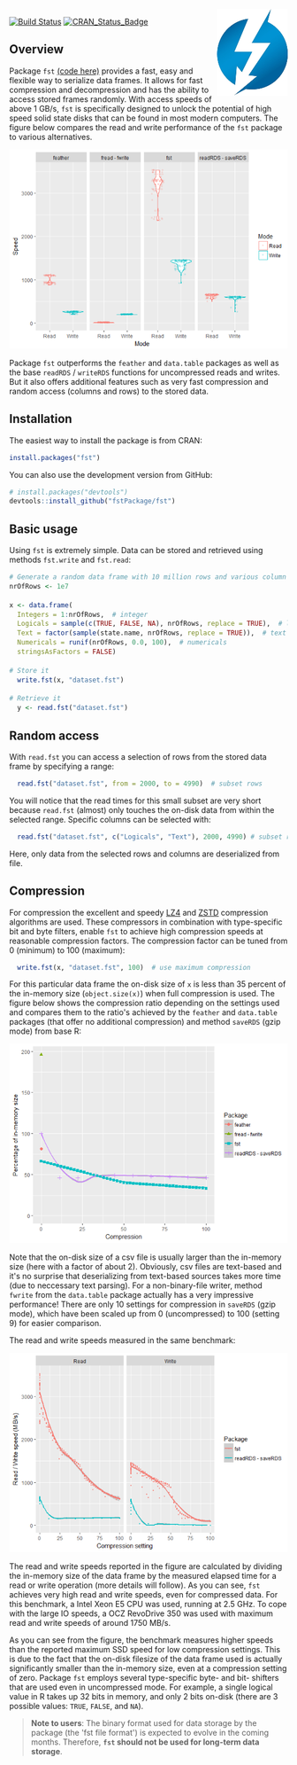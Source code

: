 
<!-- README.md is generated from README.Rmd. Please edit that file -->
<img src="logo.png" align="right" />

[![Build Status](https://travis-ci.org/fstpackage/fst.svg?branch=master)](https://travis-ci.org/fstpackage/fst) [![CRAN\_Status\_Badge](http://www.r-pkg.org/badges/version/fst)](https://cran.r-project.org/package=fst)

Overview
--------

Package `fst` [(code here)](https://github.com/fstpackage/fst) provides a fast, easy and flexible way to serialize data frames. It allows for fast compression and decompression and has the ability to access stored frames randomly. With access speeds of above 1 GB/s, `fst` is specifically designed to unlock the potential of high speed solid state disks that can be found in most modern computers. The figure below compares the read and write performance of the `fst` package to various alternatives.

![](README-speedFigure-1.png)

Package `fst` outperforms the `feather` and `data.table` packages as well as the base `readRDS` / `writeRDS` functions for uncompressed reads and writes. But it also offers additional features such as very fast compression and random access (columns and rows) to the stored data.

Installation
------------

The easiest way to install the package is from CRAN:

``` r
install.packages("fst")
```

You can also use the development version from GitHub:

``` r
# install.packages("devtools")
devtools::install_github("fstPackage/fst")
```

Basic usage
-----------

Using `fst` is extremely simple. Data can be stored and retrieved using methods `fst.write` and `fst.read`:

``` r
# Generate a random data frame with 10 million rows and various column types
nrOfRows <- 1e7

x <- data.frame(
  Integers = 1:nrOfRows,  # integer
  Logicals = sample(c(TRUE, FALSE, NA), nrOfRows, replace = TRUE),  # logical
  Text = factor(sample(state.name, nrOfRows, replace = TRUE)),  # text
  Numericals = runif(nrOfRows, 0.0, 100),  # numericals
  stringsAsFactors = FALSE)

# Store it
  write.fst(x, "dataset.fst")
  
# Retrieve it
  y <- read.fst("dataset.fst")
```

Random access
-------------

With `read.fst` you can access a selection of rows from the stored data frame by specifying a range:

``` r
  read.fst("dataset.fst", from = 2000, to = 4990)  # subset rows
```

You will notice that the read times for this small subset are very short because `read.fst` (almost) only touches the on-disk data from within the selected range. Specific columns can be selected with:

``` r
  read.fst("dataset.fst", c("Logicals", "Text"), 2000, 4990) # subset rows and columns
```

Here, only data from the selected rows and columns are deserialized from file.

Compression
-----------

For compression the excellent and speedy [LZ4](https://github.com/lz4/lz4) and [ZSTD](https://github.com/facebook/zstd) compression algorithms are used. These compressors in combination with type-specific bit and byte filters, enable `fst` to achieve high compression speeds at reasonable compression factors. The compression factor can be tuned from 0 (minimum) to 100 (maximum):

``` r
  write.fst(x, "dataset.fst", 100)  # use maximum compression
```

For this particular data frame the on-disk size of `x` is less than 35 percent of the in-memory size (`object.size(x)`) when full compression is used. The figure below shows the compression ratio depending on the settings used and compares them to the ratio's achieved by the `feather` and `data.table` packages (that offer no additional compression) and method `saveRDS` (gzip mode) from base R:

![](README-plot-1.png)

Note that the on-disk size of a csv file is usually larger than the in-memory size (here with a factor of about 2). Obviously, csv files are text-based and it's no surprise that deserializing from text-based sources takes more time (due to neccessary text parsing). For a non-binary-file writer, method `fwrite` from the `data.table` package actually has a very impressive performance! There are only 10 settings for compression in `saveRDS` (gzip mode), which have been scaled up from 0 (uncompressed) to 100 (setting 9) for easier comparison.

The read and write speeds measured in the same benchmark:

![](README-benchmark-1.png)

The read and write speeds reported in the figure are calculated by dividing the in-memory size of the data frame by the measured elapsed time for a read or write operation (more details will follow). As you can see, `fst` achieves very high read and write speeds, even for compressed data. For this benchmark, a Intel Xeon E5 CPU was used, running at 2.5 GHz. To cope with the large IO speeds, a OCZ RevoDrive 350 was used with maximum read and write speeds of around 1750 MB/s.

As you can see from the figure, the benchmark measures higher speeds than the reported maximum SSD speed for low compression settings. This is due to the fact that the on-disk filesize of the data frame used is actually significantly smaller than the in-memory size, even at a compression setting of zero. Package `fst` employs several type-specific byte- and bit- shifters that are used even in uncompressed mode. For example, a single logical value in R takes up 32 bits in memory, and only 2 bits on-disk (there are 3 possible values: `TRUE`, `FALSE`, and `NA`).

> **Note to users**: The binary format used for data storage by the package (the 'fst file format') is expected to evolve in the coming months. Therefore, **`fst` should not be used for long-term data storage**.
